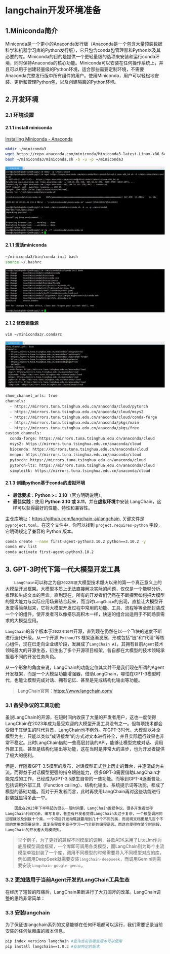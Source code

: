 # langchain开发环境准备

## 1.Miniconda简介

Miniconda是一个更小的Anaconda发行版（Anaconda是一个包含大量预装数据科学和机器学习库的Python发行版），它只包含conda包管理器和Python以及其必要的库。Miniconda的目的是提供一个更轻量级的选项来安装和运行conda环境，同时保持Anaconda的核心功能。Miniconda可以安装在任何操作系统上，并且可以用于创建轻量级的Python环境，适合那些需要定制环境，不需要Anaconda完整发行版中所有组件的用户。使用Miniconda，用户可以轻松地安装、更新和管理Python包，以及创建隔离的Python环境。

## 2.开发环境

### 2.1 环境设置

#### 2.1.1 install miniconda

[Installing Miniconda - Anaconda](https://www.anaconda.com/docs/getting-started/miniconda/install#macos-linux-installation)

```bash
mkdir ~/miniconda3
wget https://repo.anaconda.com/miniconda/Miniconda3-latest-Linux-x86_64.sh -O ~/miniconda3/miniconda.sh
bash ~/miniconda3/miniconda.sh -b -u -p ~/miniconda3
```

![](images/2025-03-11_145436.png)

#### 2.1.1 激活miniconda

```bash
~/miniconda3/bin/conda init bash
source ~/.bashrc
```

![](images/2025-03-11_152026.png)

#### 2.1.2 修改镜像源

```bash
vim ~/miniconda3/.condarc
```

![](images/2025-03-11_160314.png)

```bash
show_channel_urls: true
channels:
  - https://mirrors.tuna.tsinghua.edu.cn/anaconda/cloud/pytorch
  - https://mirrors.tuna.tsinghua.edu.cn/anaconda/cloud/msys2
  - https://mirrors.tuna.tsinghua.edu.cn/anaconda/cloud/conda-forge
  - https://mirrors.tuna.tsinghua.edu.cn/anaconda/pkgs/main
  - https://mirrors.tuna.tsinghua.edu.cn/anaconda/pkgs/free
custom_channels:
  conda-forge: https://mirrors.tuna.tsinghua.edu.cn/anaconda/cloud
  msys2: https://mirrors.tuna.tsinghua.edu.cn/anaconda/cloud
  bioconda: https://mirrors.tuna.tsinghua.edu.cn/anaconda/cloud
  menpo: https://mirrors.tuna.tsinghua.edu.cn/anaconda/cloud
  pytorch: https://mirrors.tuna.tsinghua.edu.cn/anaconda/cloud
  pytorch-lts: https://mirrors.tuna.tsinghua.edu.cn/anaconda/cloud
  simpleitk: https://mirrors.tuna.tsinghua.edu.cn/anaconda/cloud
```

#### 2.1.3 创建python基于conda的虚拟环境

- **最低要求**：**Python >= 3.10**（官方明确说明）。
- **最佳实践**：使用 **Python 3.10 或 3.11**，并在**虚拟环境**中安装 LangChain，这样可以获得最好的性能、特性和兼容性。

主仓库地址：https://github.com/langchain-ai/langchain,  关键文件是 `pyproject.toml`。在这个文件中，你可以找到 `project.requires-python` 字段，它明确规定了兼容的 Python 版本。

```bash
conda create --name first-agent-python3.10.2 python==3.10.2 -y
conda env list
conda activate first-agent-python3.10.2
```

## 3. **GPT-3时代下第一代大模型开发工具**

  `LangChain`可以称之为自`2022年底`大模型技术爆火以来的第一个真正意义上的大模型开发框架。大模型本质上无法直接解决实际的问题，仅仅是一个能够分析、推理和生成文本的黑盒。直到现在，所有的开发者们仍然在不断探索如何把大模型的强大能力与实际应用场景结合起来，而当时`LangChain`的出现，直接让大模型开发变得简单起来，它将大模型开发过程中常用的功能、工具、流程等等全部封装成一个个的组件，使开发者可以像搭乐高积木一样，快速的组合出适用于不同场景需求的大模型应用。

​        `LangChain`的首个版本于`2022年10月`开源，直到现在仍然在以一个飞快的速度不断进行迭代升级。从一个开源 `Python/TS` 框架逐渐发展，形成包括“链”和“代理”等核心组件，现在已走向企业级阶段，发展成了`LangChain AI`，其拥有目前`Agent`技术领域最大的开源生态，衍生出了多个开源项目框架，各自都在大模型的技术领域承担着不同的开发任务角色。

​        从一个形象的角度来说，LangChain的功能定位其实并不是我们现在所谓的Agent开发框架，而是一个大模型功能增强器，借助LangChain，哪怕在GPT-3模型时代，也能让模型完成对话、拥有记忆、甚至是完成结构化输出等功能。

> LangChain官网：https://www.langchain.com/

### 3.1 **备受争议的工具功能**

​        虽说LangChain的开源，在短时间内收获了大量的开发者用户，这也一度使得LangChain在2023年成为最受欢迎的大模型开发工具没有之一。但每项技术都会受限于其诞生的时代背景，LangChain也不例外。在GPT-3时代，大模型以补全模型为主，只能以类似“成语接龙”的方式对文本进行补全，并且实际运行效果也非常不稳定。此时LangChain借助一些高层封装的API，能够让模型完成对话、调用外部工具、甚至是结构化输出等功能，这在当时是非常大的进步，也为开发者提供了极大的便利。

​        但是，伴随着GPT-3.5模型的发布，对话模型正式登上历史的舞台，并逐渐成为主流。而得益于对话模型更强的指令跟随能力，很多GPT-3需要借助LangChain才能完成的工作，已经成为GPT-3.5原生自带的一些功能。而等到GPT-4逐渐普及，包括调用外部工具（Function calling）、结构化输出、系统提示词等功能，都成了模型的基础功能。而对于开发者而言，此时再使用LangChain再对这些功能进行封装就显得多此一举。

 		因此在2023年下半年起的很长一段时间里，LangChain饱受争议，很多开发者觉得LangChain代码冗余、编写复杂，甚至有开发者觉得LangChain太过于复杂，一个模型调用的过程就涉及到数十个类，一个项目开发动辄就要用到几十个不同的类，而说明文档更是几百个不同的常用类需要记住，其复杂程度不亚于学习一门全新的编程语言。而这也使得在某个时间段，LangChain的开发者大规模流失。

> 举个例子，为了更好的兼容不同模型的调用，谷歌ADK采用了LiteLlm作为底层模型调度框架，一个库即可调用各类模型，而LangChain则为每个主流模型单独封装了一个库，调用不同模型的时候需要导入不同模型对应的库，例如调用DeepSeek就需要安装`langchain-deepseek`，而调用Gemini则需要安装`langchain-google-genai`。

### 3.2 更加适用于当前Agent开发的LangChain工具生态

​        在经历了短暂的阵痛后，LangChain果断进行了大刀阔斧的改革。LangChain调整的思路非常简单：

### 3.3 安装langchain

为了保证该langchain系列的文章能够在任何环境都可以运行，我们需要记录当前安装的任何依赖库的版本信息。

```bash
pip index versions langchain #查询当前有哪些版本可以使用
pip install langchain==1.0.3 #安装特定的版本
```

